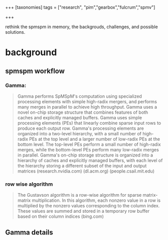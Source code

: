 +++
[taxonomies]
tags = ["research", "pim","gearbox","fulcrum","spmv"]

+++

rethink the spmspm in memory, the backgrouds, challenges, and possible solutions.

# background
## spmspm workflow
### Gamma:
>Gamma performs SpMSpM's computation using specialized processing elements with simple high-radix mergers, and performs many merges in parallel to achieve high throughput. Gamma uses a novel on-chip storage structure that combines features of both caches and explicitly managed buffers. Gamma uses simple processing elements (PEs) that linearly combine sparse input rows to produce each output row. Gamma's processing elements are organized into a two-level hierarchy, with a small number of high-radix PEs at the top level and a larger number of low-radix PEs at the bottom level. The top-level PEs perform a small number of high-radix merges, while the bottom-level PEs perform many low-radix merges in parallel. Gamma's on-chip storage structure is organized into a hierarchy of caches and explicitly managed buffers, with each level of the hierarchy storing a different subset of the input and output matrices (research.nvidia.com)
  (dl.acm.org)
  (people.csail.mit.edu)


### row wise algorithm
> The Gustavson algorithm is a row-wise algorithm for sparse matrix-matrix multiplication. In this algorithm, each nonzero value in a row is multiplied by the nonzero values corresponding to the column index. These values are summed and stored in a temporary row buffer based on their column indices (bing.com)


## Gamma details

